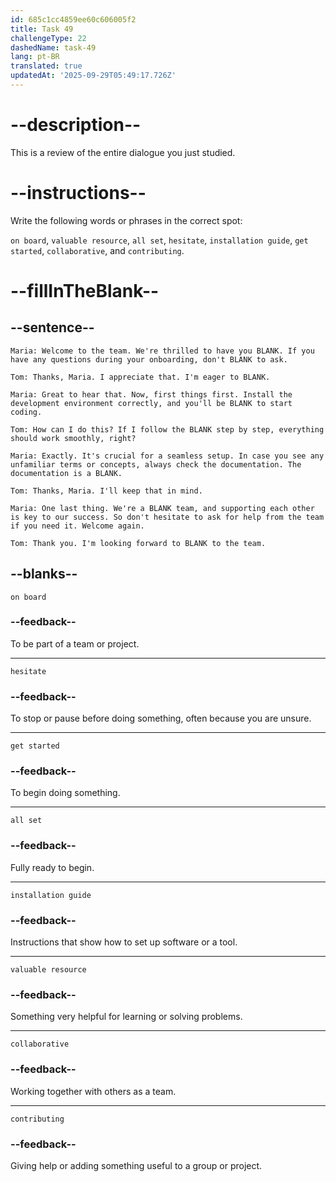 ```yaml
---
id: 685c1cc4859ee60c606005f2
title: Task 49
challengeType: 22
dashedName: task-49
lang: pt-BR
translated: true
updatedAt: '2025-09-29T05:49:17.726Z'
---
```


<!-- REVIEW -->

# --description--

This is a review of the entire dialogue you just studied.

# --instructions--

Write the following words or phrases in the correct spot:

`on board`, `valuable resource`, `all set`, `hesitate`, `installation guide`, `get started`, `collaborative`, and `contributing`.

# --fillInTheBlank--

## --sentence--

`Maria: Welcome to the team. We're thrilled to have you BLANK. If you have any questions during your onboarding, don't BLANK to ask.`

`Tom: Thanks, Maria. I appreciate that. I'm eager to BLANK.`

`Maria: Great to hear that. Now, first things first. Install the development environment correctly, and you'll be BLANK to start coding.`

`Tom: How can I do this? If I follow the BLANK step by step, everything should work smoothly, right?`

`Maria: Exactly. It's crucial for a seamless setup. In case you see any unfamiliar terms or concepts, always check the documentation. The documentation is a BLANK.`

`Tom: Thanks, Maria. I'll keep that in mind.`

`Maria: One last thing. We're a BLANK team, and supporting each other is key to our success. So don't hesitate to ask for help from the team if you need it. Welcome again.`

`Tom: Thank you. I'm looking forward to BLANK to the team.`

## --blanks--

`on board`

### --feedback--

To be part of a team or project.

---

`hesitate`

### --feedback--

To stop or pause before doing something, often because you are unsure.

---

`get started`

### --feedback--

To begin doing something.

---

`all set`

### --feedback--

Fully ready to begin.

---

`installation guide`

### --feedback--

Instructions that show how to set up software or a tool.

---

`valuable resource`

### --feedback--

Something very helpful for learning or solving problems.

---

`collaborative`

### --feedback--

Working together with others as a team.

---

`contributing`

### --feedback--

Giving help or adding something useful to a group or project.
